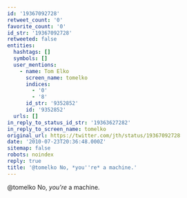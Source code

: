 ```yaml
---
id: '19367092728'
retweet_count: '0'
favorite_count: '0'
id_str: '19367092728'
retweeted: false
entities:
  hashtags: []
  symbols: []
  user_mentions:
    - name: Tom Elko
      screen_name: tomelko
      indices:
        - '0'
        - '8'
      id_str: '9352852'
      id: '9352852'
  urls: []
in_reply_to_status_id_str: '19363627282'
in_reply_to_screen_name: tomelko
original_url: https://twitter.com/jth/status/19367092728
date: '2010-07-23T20:36:48.000Z'
sitemap: false
robots: noindex
reply: true
title: '@tomelko No, *you''re* a machine.'
---
```


@tomelko No, *you're* a machine.